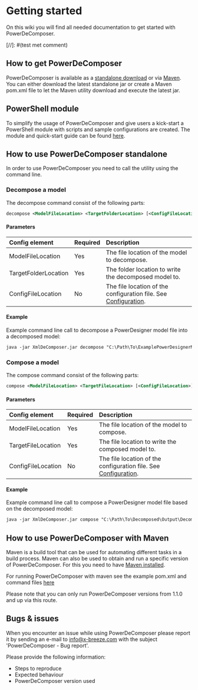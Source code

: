 # Getting started
On this wiki you will find all needed documentation to get started with PowerDeComposer.

[//]: #(test met comment)


## How to get PowerDeComposer

PowerDeComposer is available as a [standalone download](https://github.com/CrossBreezeNL/PowerDeComposer/releases) or via [Maven](https://repo1.maven.org/maven2/com/x-breeze/powerdecomposer/PowerDeComposer/). You can either download the latest standalone jar or create a Maven pom.xml file to let the Maven utility download and execute the latest jar.


## PowerShell module

To simplify the usage of PowerDeComposer and give users a kick-start a PowerShell module with scripts and sample configurations are created. The module and quick-start guide can be found [here](https://github.com/CrossBreezeNL/PowerDeComposer/tree/main/PowerShell).


## How to use PowerDeComposer standalone

In order to use PowerDeComposer you need to call the utility using the command line.

### Decompose a model

The decompose command consist of the following parts:

``` xml
decompose <ModelFileLocation> <TargetFolderLocation> [<ConfigFileLocation>]
```

#### Parameters

| Config element           | Required | Description |
|:---                      |:---      |:---         |
| ModelFileLocation        | Yes      | The file location of the model to decompose. |
| TargetFolderLocation     | Yes      | The folder location to write the decomposed model to. |
| ConfigFileLocation       | No       | The file location of the configuration file. See [Configuration](Configuration.md). |

#### Example

Example command line call to decompose a PowerDesigner model file into a decomposed model:
``` xml
java -jar XmlDeComposer.jar decompose "C:\Path\To\ExamplePowerDesignerModelFile.ldm" "C:\Path\To\Decomposed\Output"
```

### Compose a model

The compose command consist of the following parts:

``` xml
compose <ModelFileLocation> <TargetFileLocation> [<ConfigFileLocation>]
```

#### Parameters

| Config element           | Required | Description |
|:---                      |:---      |:---         |
| ModelFileLocation        | Yes      | The file location of the model to compose. |
| TargetFileLocation       | Yes      | The file location to write the composed model to. |
| ConfigFileLocation       | No       | The file location of the configuration file. See [Configuration](Configuration.md). |

#### Example

Example command line call to compose a PowerDesigner model file based on the decomposed model:

``` xml
java -jar XmlDeComposer.jar compose "C:\Path\To\Decomposed\Output\DecomposedModelFile.ldm" "C:\Path\To\ExamplePowerDesignerModelFile.ldm"
```


## How to use PowerDeComposer with Maven

Maven is a build tool that can be used for automating different tasks in a build process. Maven can also be used to obtain and run a specific version of PowerDeComposer. For this you need to have [Maven installed](http://maven.apache.org/download.cgi).

For running PowerDeComposer with maven see the example pom.xml and command files [here](https://github.com/CrossBreezeNL/PowerDeComposer/tree/main/RunWithMaven)

Please note that you can only run PowerDeComposer versions from 1.1.0 and up via this route.


## Bugs & issues

When you encounter an issue while using PowerDeComposer please report it by sending an e-mail to [info@x-breeze.com](mailto:info@x-breeze.com?SUBJECT=PowerDeComposer%20-%20Bug%20report) with the subject 'PowerDeComposer - Bug report'.

Please provide the following information:

- Steps to reproduce
- Expected behaviour
- PowerDeComposer version used
